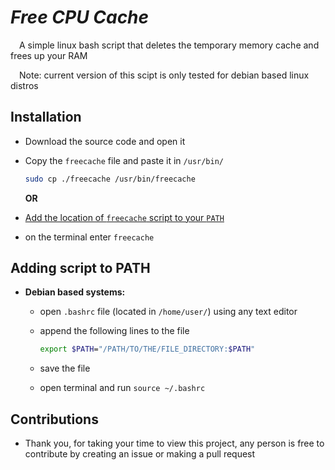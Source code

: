 # _Free CPU Cache_

&emsp;A simple linux bash script that deletes the temporary memory cache and frees up your RAM

&emsp;Note: current version of this scipt is only tested for debian based linux distros

## Installation

-   Download the source code and open it

-   Copy the `freecache` file and paste it in `/usr/bin/`
    ```sh
    sudo cp ./freecache /usr/bin/freecache
    ```

    **OR**

-   [Add the location of `freecache` script to your `PATH`](#adding-script-to-path)

-   on the terminal enter `freecache`

## Adding script to PATH

-   **Debian based systems:**

    -   open `.bashrc` file (located in `/home/user/`) using any text editor

    -   append the following lines to the file
        ```bash
        export $PATH="/PATH/TO/THE/FILE_DIRECTORY:$PATH"
        ```

    -   save the file

    -   open terminal and run `source ~/.bashrc`

## Contributions

-   Thank you, for taking your time to view this project, any person is free to contribute by creating an issue or making a pull request

